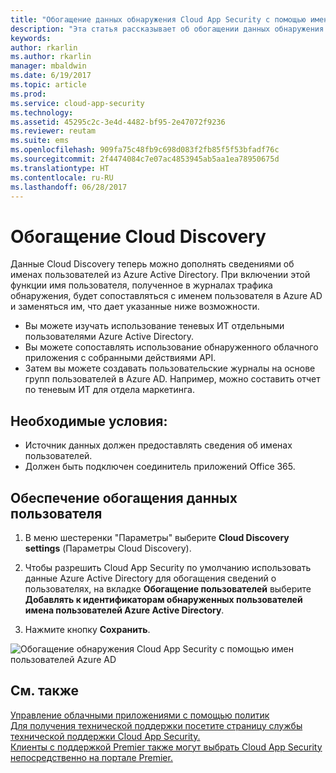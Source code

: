 ```yaml
---
title: "Обогащение данных обнаружения Cloud App Security с помощью имен пользователей Azure AD | Документы Майкрософт"
description: "Эта статья рассказывает об обогащении данных обнаружения Cloud App Security с помощью имен пользователей Azure AD."
keywords: 
author: rkarlin
ms.author: rkarlin
manager: mbaldwin
ms.date: 6/19/2017
ms.topic: article
ms.prod: 
ms.service: cloud-app-security
ms.technology: 
ms.assetid: 45295c2c-3e4d-4482-bf95-2e47072f9236
ms.reviewer: reutam
ms.suite: ems
ms.openlocfilehash: 909fa75c48fb9c698d083f2fb85f5f53bfadf76c
ms.sourcegitcommit: 2f4474084c7e07ac4853945ab5aa1ea78950675d
ms.translationtype: HT
ms.contentlocale: ru-RU
ms.lasthandoff: 06/28/2017
---
```

# <a name="cloud-discovery-enrichment"></a>Обогащение Cloud Discovery

Данные Cloud Discovery теперь можно дополнять сведениями об именах пользователей из Azure Active Directory. При включении этой функции имя пользователя, полученное в журналах трафика обнаружения, будет сопоставляться с именем пользователя в Azure AD и заменяться им, что дает указанные ниже возможности.
-   Вы можете изучать использование теневых ИТ отдельными пользователями Azure Active Directory.
-   Вы можете сопоставлять использование обнаруженного облачного приложения с собранными действиями API.
-   Затем вы можете создавать пользовательские журналы на основе групп пользователей в Azure AD. Например, можно составить отчет по теневым ИТ для отдела маркетинга.


## <a name="prerequisites"></a>Необходимые условия:
- Источник данных должен предоставлять сведения об именах пользователей.
- Должен быть подключен соединитель приложений Office 365.

## <a name="enabling-user-data-enrichment"></a>Обеспечение обогащения данных пользователя 
    
1. В меню шестеренки "Параметры" выберите **Cloud Discovery settings** (Параметры Cloud Discovery).
     
2. Чтобы разрешить Cloud App Security по умолчанию использовать данные Azure Active Directory для обогащения сведений о пользователях, на вкладке **Обогащение пользователей** выберите **Добавлять к идентификаторам обнаруженных пользователей имена пользователей Azure Active Directory**.

3. Нажмите кнопку **Сохранить**.
 
![Обогащение обнаружения Cloud App Security с помощью имен пользователей Azure AD](./media/discovery-enrichment.png)
  

  
      
## <a name="see-also"></a>См. также  
[Управление облачными приложениями с помощью политик](control-cloud-apps-with-policies.md)   
[Для получения технической поддержки посетите страницу службы технической поддержки Cloud App Security.](http://support.microsoft.com/oas/default.aspx?prid=16031)   
[Клиенты с поддержкой Premier также могут выбрать Cloud App Security непосредственно на портале Premier.](https://premier.microsoft.com/)  
    
      
  